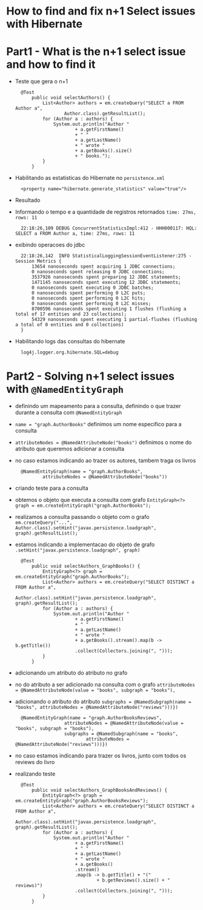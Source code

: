 # How to find and fix n+1 Select issues with Hibernate

# Part1 - What is the n+1 select issue and how to find it

* Teste que gera o n+1

        @Test
            public void selectAuthors() {
                List<Author> authors = em.createQuery("SELECT a FROM Author a",
                        Author.class).getResultList();
                for (Author a : authors) {
                    System.out.println("Author "
                            + a.getFirstName()
                            + " "
                            + a.getLastName()
                            + " wrote "
                            + a.getBooks().size()
                            + " books.");
                }
            }

* Habilitando as estatisticas do Hibernate no `persistence.xml`

        <property name="hibernate.generate_statistics" value="true"/>
        
* Resultado 
* Informando o tempo e a quantidade de registros retornados `time: 27ms, rows: 11`

        22:18:26,109 DEBUG ConcurrentStatisticsImpl:412 - HHH000117: HQL: SELECT a FROM Author a, time: 27ms, rows: 11
        
* exibindo operacoes do jdbc        

        22:18:26,142  INFO StatisticalLoggingSessionEventListener:275 - Session Metrics {
            13654 nanoseconds spent acquiring 1 JDBC connections;
            0 nanoseconds spent releasing 0 JDBC connections;
            3537926 nanoseconds spent preparing 12 JDBC statements;
            1471145 nanoseconds spent executing 12 JDBC statements;
            0 nanoseconds spent executing 0 JDBC batches;
            0 nanoseconds spent performing 0 L2C puts;
            0 nanoseconds spent performing 0 L2C hits;
            0 nanoseconds spent performing 0 L2C misses;
            8700596 nanoseconds spent executing 1 flushes (flushing a total of 17 entities and 23 collections);
            54329 nanoseconds spent executing 1 partial-flushes (flushing a total of 0 entities and 0 collections)
        }        

* Habilitando logs das consultas do hibernate

        log4j.logger.org.hibernate.SQL=debug
        
# Part2 - Solving n+1 select issues with `@NamedEntityGraph`       

* definindo um mapeamento para a consulta, definindo o que trazer durante a consulta com `@NamedEntityGraph`
* `name = "graph.AuthorBooks"` definimos um nome especifico para a consulta
* `attributeNodes = @NamedAttributeNode("books")` definimos o nome do atributo que queremos adicionar a consulta
* no caso estamos indicando ao trazer os autores, tambem traga os livros

        @NamedEntityGraph(name = "graph.AuthorBooks",
                attributeNodes = @NamedAttributeNode("books")) 
                    
* criando teste para a consulta
* obtemos o objeto que executa a consulta com grafo `EntityGraph<?> graph = em.createEntityGraph("graph.AuthorBooks");`
* realizamos a consulta passando o objeto com o grafo `em.createQuery("...", Author.class).setHint("javax.persistence.loadgraph", graph).getResultList();`
* estamos indicando a implementacao do objeto de grafo `.setHint("javax.persistence.loadgraph", graph)`

        @Test
            public void selectAuthors_GraphBooks() {
                EntityGraph<?> graph = em.createEntityGraph("graph.AuthorBooks");
                List<Author> authors = em.createQuery("SELECT DISTINCT a FROM Author a",
                        Author.class).setHint("javax.persistence.loadgraph", graph).getResultList();
                for (Author a : authors) {
                    System.out.println("Author "
                            + a.getFirstName()
                            + " "
                            + a.getLastName()
                            + " wrote "
                            + a.getBooks().stream().map(b -> b.getTitle())
                            .collect(Collectors.joining(", ")));
                }
            }  
            
* adicionando um atributo do atributo no grafo
* no do atributo a ser adicionado na consulta com o grafo `attributeNodes = @NamedAttributeNode(value = "books", subgraph = "books"),`
* adicionando o atributo do atributo `subgraphs = @NamedSubgraph(name = "books", attributeNodes = @NamedAttributeNode("reviews")))})`

        @NamedEntityGraph(name = "graph.AuthorBooksReviews",
                        attributeNodes = @NamedAttributeNode(value = "books", subgraph = "books"),
                        subgraphs = @NamedSubgraph(name = "books",
                                attributeNodes = @NamedAttributeNode("reviews")))})                              

* no caso estamos indicando para trazer os livros, junto com todos os reviews do livro

* realizando teste

        @Test
            public void selectAuthors_GraphBooksAndReviews() {
                EntityGraph<?> graph = em.createEntityGraph("graph.AuthorBooksReviews");
                List<Author> authors = em.createQuery("SELECT DISTINCT a FROM Author a",
                        Author.class).setHint("javax.persistence.loadgraph", graph).getResultList();
                for (Author a : authors) {
                    System.out.println("Author "
                            + a.getFirstName()
                            + " "
                            + a.getLastName()
                            + " wrote "
                            + a.getBooks()
                            .stream()
                            .map(b -> b.getTitle() + "("
                                    + b.getReviews().size() + " reviews)")
                            .collect(Collectors.joining(", ")));
                }
            }                                